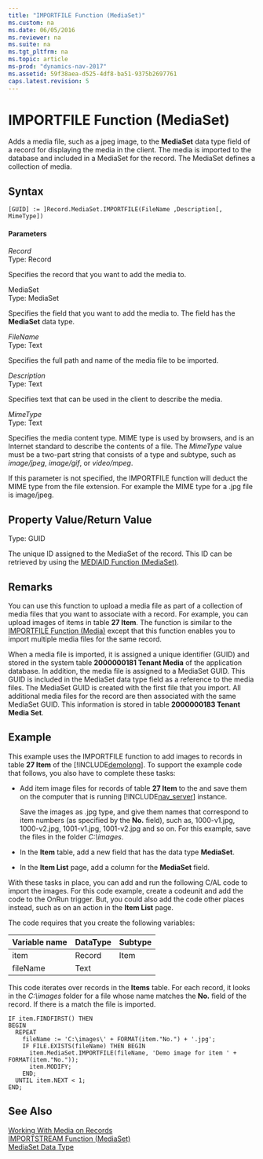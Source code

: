 ```yaml
---
title: "IMPORTFILE Function (MediaSet)"
ms.custom: na
ms.date: 06/05/2016
ms.reviewer: na
ms.suite: na
ms.tgt_pltfrm: na
ms.topic: article
ms-prod: "dynamics-nav-2017"
ms.assetid: 59f38aea-d525-4df8-ba51-9375b2697761
caps.latest.revision: 5
---
```

# IMPORTFILE Function (MediaSet)
Adds a media file, such as a jpeg image, to the **MediaSet** data type field of a record for displaying the media in the client. The media is imported to the database and included in a MediaSet for the record. The MediaSet defines a collection of media.  

## Syntax  

```  
[GUID] := ]Record.MediaSet.IMPORTFILE(FileName ,Description[, MimeType])  
```  

#### Parameters  
 *Record*  
 Type: Record  

 Specifies the record that you want to add the media to.  

 MediaSet  
 Type: MediaSet  

 Specifies the field that you want to add the media to. The field has the **MediaSet** data type.  

 *FileName*  
 Type: Text  

 Specifies the full path and name of the media file to be imported.  

 *Description*  
 Type: Text  

 Specifies text that can be used in the client to describe the media.  

 *MimeType*  
 Type: Text  

 Specifies the media content type. MIME type is used by browsers, and is an Internet standard to describe the contents of a file. The *MimeType* value must be a two-part string that consists of a type and subtype, such as *image/jpeg*, *image/gif*, or *video/mpeg*.  

 If this parameter is not specified, the IMPORTFILE function will deduct the MIME type from the file extension. For example the MIME type for a .jpg file is image/jpeg.  

## Property Value/Return Value  
 Type: GUID  

 The unique ID assigned to the MediaSet of the record. This ID can be retrieved by using the [MEDIAID Function \(MediaSet\)](MEDIAID-Function--MediaSet-.md).  

## Remarks  
 You can use this function to upload a media file as part of a collection of media files that you want to associate with a record. For example, you can upload images of items in table **27 Item**. The function is similar to the [IMPORTFILE Function \(Media\)](IMPORTFILE-Function--Media-.md) except that this function enables you to import multiple media files for the same record.  

 When a media file is imported, it is assigned a unique identifier \(GUID\) and stored in the system table **2000000181 Tenant Media** of the application database. In addition, the media file is assigned to a MediaSet GUID. This GUID is included in the MediaSet data type field as a reference to the media files. The MediaSet GUID is created with the first file that you import. All additional media files for the record are then associated with the same MediaSet GUID. This information is stored in table **2000000183 Tenant Media Set**.  

## Example  
 This example uses the IMPORTFILE function to add images to records in table **27 Item** of the [!INCLUDE[demolong](includes/demolong_md.md)]. To support the example code that follows, you also have to complete these tasks:  

-   Add item image files for records of table **27 Item** to the and save them on the computer that is running [!INCLUDE[nav_server](includes/nav_server_md.md)] instance.

     Save the images as .jpg type, and give them names that correspond to item numbers \(as specified by the **No.** field\), such as, 1000-v1.jpg, 1000-v2.jpg, 1001-v1.jpg, 1001-v2.jpg and so on. For this example, save the files in the folder *C:\\images*.  

-   In the **Item** table, add a new field that has the data type **MediaSet**.  

-   In the **Item List** page, add a column for the **MediaSet** field.  

 With these tasks in place, you can add and run the following C/AL code to import the images. For this code example, create a codeunit and add the code to the OnRun trigger. But, you could also add the code other places instead, such as on an action in the **Item List** page.  

 The code requires that you create the following variables:  

|Variable name|DataType|Subtype|  
|-------------------|--------------|-------------|  
|item|Record|Item|  
|fileName|Text||  

 This code iterates over records in the **Items** table. For each record, it looks in the *C:\\images* folder for a file whose name matches the **No.** field of the record. If there is a match the file is imported.  

```  
IF item.FINDFIRST() THEN  
BEGIN  
  REPEAT  
    fileName := 'C:\images\' + FORMAT(item."No.") + '.jpg';  
    IF FILE.EXISTS(fileName) THEN BEGIN  
      item.MediaSet.IMPORTFILE(fileName, 'Demo image for item ' + FORMAT(item."No."));  
      item.MODIFY;  
    END;  
  UNTIL item.NEXT < 1;  
END;  

```  

## See Also  
 [Working With Media on Records](Working-With-Media-on-Records.md)  
 [IMPORTSTREAM Function \(MediaSet\)](IMPORTSTREAM-Function--MediaSet-.md)   
 [MediaSet Data Type](MediaSet-Data-Type.md)
